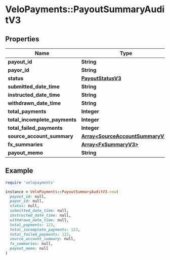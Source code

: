# VeloPayments::PayoutSummaryAuditV3

## Properties

| Name | Type | Description | Notes |
| ---- | ---- | ----------- | ----- |
| **payout_id** | **String** |  |  |
| **payor_id** | **String** |  | [optional] |
| **status** | [**PayoutStatusV3**](PayoutStatusV3.md) |  |  |
| **submitted_date_time** | **String** |  |  |
| **instructed_date_time** | **String** |  | [optional] |
| **withdrawn_date_time** | **String** |  | [optional] |
| **total_payments** | **Integer** |  | [optional] |
| **total_incomplete_payments** | **Integer** |  | [optional] |
| **total_failed_payments** | **Integer** |  | [optional] |
| **source_account_summary** | [**Array&lt;SourceAccountSummaryV3&gt;**](SourceAccountSummaryV3.md) |  | [optional] |
| **fx_summaries** | [**Array&lt;FxSummaryV3&gt;**](FxSummaryV3.md) |  | [optional] |
| **payout_memo** | **String** |  | [optional] |

## Example

```ruby
require 'velopayments'

instance = VeloPayments::PayoutSummaryAuditV3.new(
  payout_id: null,
  payor_id: null,
  status: null,
  submitted_date_time: null,
  instructed_date_time: null,
  withdrawn_date_time: null,
  total_payments: 123,
  total_incomplete_payments: 123,
  total_failed_payments: 123,
  source_account_summary: null,
  fx_summaries: null,
  payout_memo: null
)
```

